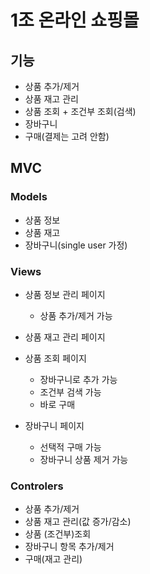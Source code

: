 # 1조 온라인 쇼핑몰

## 기능

- 상품 추가/제거
- 상품 재고 관리
- 상품 조회 + 조건부 조회(검색)
- 장바구니
- 구매(결제는 고려 안함)

## MVC

### Models

- 상품 정보
- 상품 재고
- 장바구니(single user 가정)

### Views

- 상품 정보 관리 페이지
  - 상품 추가/제거 가능

- 상품 재고 관리 페이지

- 상품 조회 페이지
  - 장바구니로 추가 가능
  - 조건부 검색 가능
  - 바로 구매

- 장바구니 페이지
  - 선택적 구매 가능
  - 장바구니 상품 제거 가능

### Controlers

- 상품 추가/제거
- 상품 재고 관리(값 증가/감소)
- 상품 (조건부)조회
- 장바구니 항목 추가/제거
- 구매(재고 관리)
